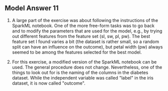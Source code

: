 

## Model Answer 11

1. A large part of the exercise was about following the instructions of the SparkML notebook. One of the more free-form tasks was to go back and to modify the parameters that are used for the model, e.g., by trying out different features from the feature set (sl, sw, pl, pw). The best feature set I found varies a bit (the dataset is rather small, so a random split can have an influence on the outcome), but petal width (pw) always seemed to be among the features selected for the best model.

2. For this exercise, a modified version of the SparkML notebook can be used. The general procedure does not change. Nevertheless, one of the things to look out for is the naming of the columns in the diabetes dataset. While the independent variable was called "label" in the iris dataset, it is now called "outcome".
